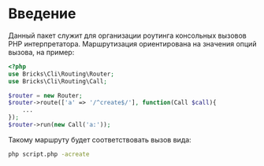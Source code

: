 # Введение

Данный пакет служит для организации роутинга консольных вызовов PHP 
интерпретатора. Маршрутизация ориентирована на значения опций вызова, на пример:

```php
<?php
use Bricks\Cli\Routing\Router;
use Bricks\Cli\Routing\Call;

$router = new Router;
$router->route(['a' => '/^create$/'], function(Call $call){
    ...
});
$router->run(new Call('a:'));
```

Такому маршруту будет соответствовать вызов вида:

```bash
php script.php -acreate
```
